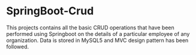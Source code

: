 # SpringBoot-Crud
This projects contains all the basic CRUD operations that have been performed using Springboot on the details of a particular employee of any organization. Data is stored in MySQL5 and MVC design pattern has been followed.

